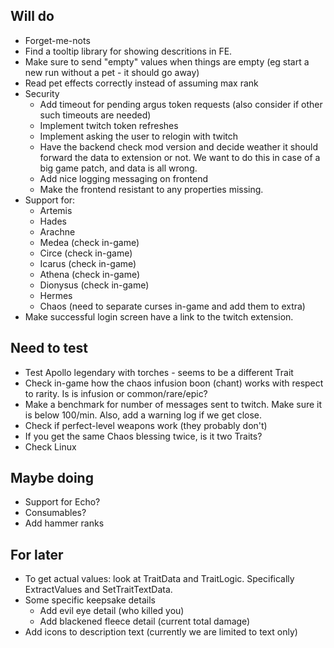 
## Will do
* Forget-me-nots
* Find a tooltip library for showing descritions in FE.
* Make sure to send "empty" values when  things are empty (eg start a new run without a pet - it should go away)
* Read pet effects correctly instead of assuming max rank
* Security
  * Add timeout for pending argus token requests (also consider if other such timeouts are needed)
  * Implement twitch token refreshes
  * Implement asking the user to relogin with twitch
  * Have the backend check mod version and decide weather it should forward the data to extension or not. We want to do this in case of a big game patch, and data is all wrong.
  * Add nice logging messaging on frontend
  * Make the frontend resistant to any properties missing.
* Support for:
  * Artemis
  * Hades
  * Arachne
  * Medea (check in-game)
  * Circe (check in-game)
  * Icarus (check in-game)
  * Athena (check in-game)
  * Dionysus (check in-game)
  * Hermes
  * Chaos (need to separate curses in-game and add them to extra)
* Make successful login screen have a link to the twitch extension.

## Need to test
* Test Apollo legendary with torches - seems to be a different Trait
* Check in-game how the chaos infusion boon (chant) works with respect to rarity. Is is infusion or common/rare/epic?
* Make a benchmark for number of messages sent to twitch. Make sure it is below 100/min. Also, add a warning log if we get close.
* Check if perfect-level weapons work (they probably don't)
* If you get the same Chaos blessing twice, is it two Traits?
* Check Linux

## Maybe doing
* Support for Echo?
* Consumables?
* Add hammer ranks

## For later
* To get actual values: look at TraitData and TraitLogic. Specifically ExtractValues and SetTraitTextData.
* Some specific keepsake details
  * Add evil eye detail (who killed you)
  * Add blackened fleece detail (current total damage)
* Add icons to description text (currently we are limited to text only)